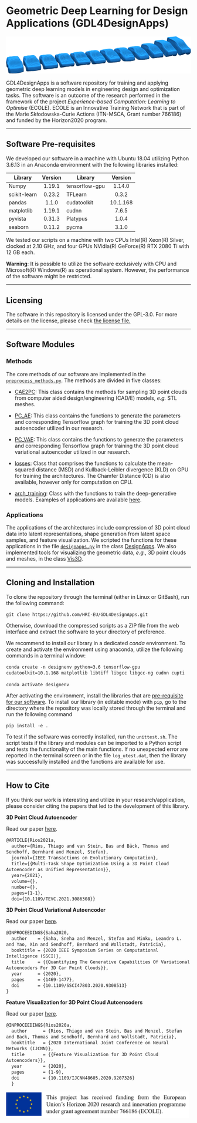 # Geometric Deep Learning for Design Applications (GDL4DesignApps)

<!-- <p align="center">
  <img src="documentation/figures/00_teaser-v2.png" width="800">
</p> -->
<!-- <img src="documentation/figures/00_teaser-v2.png" 
width="800"
     alt="Markdown Monster icon"
     style="float: center; margin-right: 10px;" /> -->
![teaser](documentation/figures/00_teaser-v2.png)

GDL4DesignApps is a software repository for training and applying geometric
 deep learning models in engineering design and optimization tasks. The 
 software is an outcome of the research performed in the framework of the 
 project _Experience-based Computation: Learning to Optimise_ (ECOLE). 
 ECOLE is an Innovative Training Network that is part of the Marie 
 Skłodowska-Curie Actions (ITN-MSCA, Grant number 766186) and funded by 
 the Horizon2020 program.

---
## Software Pre-requisites
We developed our software in a machine with Ubuntu 18.04 utilizing Python 
3.6.13 in an Anaconda environment with the following libraries installed:

| Library       | Version       | Library       | Version       |
| ------------- |:-------------:| ------------- |:-------------:|
| Numpy         | 1.19.1        | tensorflow-gpu| 1.14.0        |
| scikit-learn  | 0.23.2        | TFLearn       | 0.3.2         |
| pandas        | 1.1.0         | cudatoolkit   | 10.1.168      |
| matplotlib    | 1.19.1        | cudnn         | 7.6.5         |
| pyvista       | 0.31.3        | Platypus      | 1.0.4         |
| seaborn       | 0.11.2        | pycma         | 3.1.0         |

We tested our scripts on a machine with two CPUs Intel(R) Xeon(R) Silver, clocked at 2.10
GHz, and four GPUs NVidia(R) GeForce(R) RTX 2080 Ti with 12 GB each.

**Warning**: It is possible to utilize the software exclusively with CPU and Microsoft(R) Windows(R) as operational system. However, the performance of the software might be restricted.

---
## Licensing
The software in this repository is licensed under the GPL-3.0. For more details on the license, please check [the license file.](LICENSE)

---
## Software Modules

### Methods

The core methods of our software are implemented in the [`preprocess_methods.py`](include/preprocess_methods.py). The methods are divided in five classes:

+ [CAE2PC](include/preprocess_methods.py#L98): This class contains the methods for sampling 3D point clouds from computer aided design/engineering (CAD/E) models, _e.g._ STL meshes.

+ [PC_AE](include/preprocess_methods.py#L583): This class contains the functions to generate the parameters and corresponding Tensorflow graph for training the 3D point cloud autoencoder utilized in our research.

+ [PC_VAE](include/preprocess_methods.py#L850): This class contains the functions to generate the parameters and corresponding Tensorflow graph for training the 3D point cloud variational autoencoder utilized in our research.

+ [losses](include/preprocess_methods.py#L1201): Class that comprises the functions to calculate the mean-squared distance (MSD) and Kullback-Leibler divergence (KLD) on GPU for training the architectures. The Chamfer Distance (CD) is also available, however only for computation on CPU.

+ [arch_training](include/preprocess_methods.py#L1261): Class with the functions to train the deep-generative models. Examples of applications are available [here](examples).

### Applications

The applications of the architectures include compression of 3D point cloud data into latent representations, shape generation from latent space samples, and feature visualization. We scripted the functions for these applications in the file [`designapps.py`](gdl4designapps/designapps.py) in the class [DesignApps](gdl4designapps/designapps.py#L82). We also implemented tools for visualizing the geometric data, _e.g._, 3D point clouds and meshes, in the class [Vis3D](gdl4designapps/designapps.py#L208).

---
## Cloning and Installation

To clone the repository through the terminal (either in Linux or GitBash), run the following command:

```
git clone https://github.com/HRI-EU/GDL4DesignApps.git
```

Otherwise, download the compressed scripts as a ZIP file from the web interface and extract the software to your directory of preference. 

We recommend to install our library in a dedicated _conda_ environment. To create and activate the environment using anaconda, utilize the following commands in a terminal window:

```
conda create -n designenv python=3.6 tensorflow-gpu cudatoolkit=10.1.168 matplotlib libtiff libgcc libgcc-ng cudnn cupti

conda activate designenv
```

After activating the environment, install the libraries that are [pre-requisite for our software](). To install our library (in editable mode) with `pip`, go to the directory where the repository was locally stored through the terminal and run the following command

```
pip install -e .
```

To test if the software was correctly installed, run the `unittest.sh`. The script tests if the library and modules can be imported to a Python script and tests the functionality of the main functions. If no unexpected error are reported in the terminal screen or in the file `log_utest.dat`, then the library was successfully installed and the functions are available for use.

---
## How to Cite
If you think our work is interesting and utilize in your research/application, please consider citing the papers that led to the development of this library.

**3D Point Cloud Autoencoder**

Read our paper [here](https://ieeexplore.ieee.org/document/9446541).
```
@ARTICLE{Rios2021a,
  author={Rios, Thiago and van Stein, Bas and Bäck, Thomas and Sendhoff, Bernhard and Menzel, Stefan},
  journal={IEEE Transactions on Evolutionary Computation}, 
  title={{Multi-Task Shape Optimization Using a 3D Point Cloud Autoencoder as Unified Representation}}, 
  year={2021},
  volume={},
  number={},
  pages={1-1},
  doi={10.1109/TEVC.2021.3086308}}
```

**3D Point Cloud Variational Autoencoder**

Read our paper [here](https://www.honda-ri.de/publications/publications/?pubid=4510).
```
@INPROCEEDINGS{Saha2020,
  author    = {Saha, Sneha and Menzel, Stefan and Minku, Leandro L. and Yao, Xin and Sendhoff, Bernhard and Wollstadt, Patricia},
  booktitle = {2020 IEEE Symposium Series on Computational Intelligence (SSCI)}, 
  title     = {{Quantifying The Generative Capabilities Of Variational Autoencoders For 3D Car Point Clouds}}, 
  year      = {2020},
  pages     = {1469-1477},
  doi       = {10.1109/SSCI47803.2020.9308513}
}
```

**Feature Visualization for 3D Point Cloud Autoencoders**

Read our paper [here](https://www.honda-ri.de/publications/publications/?pubid=4354).
```
@INPROCEEDINGS{Rios2020a,
  author      = {Rios, Thiago and van Stein, Bas and Menzel, Stefan and Back, Thomas and Sendhoff, Bernhard and Wollstadt, Patricia},
  booktitle   = {2020 International Joint Conference on Neural Networks (IJCNN)}, 
  title       = {{Feature Visualization for 3D Point Cloud Autoencoders}}, 
  year        = {2020},
  pages       = {1-9},
  doi         = {10.1109/IJCNN48605.2020.9207326}
  }
```
<img src="documentation/figures/01_grant_eu.png"
     width="500"
     alt="Markdown Monster icon"
     style="float: center; margin-right: 50px;" />
<!-- <p align="center">
  <img src="documentation/figures/01_grant_eu.png" width="600"/>
</p> -->
